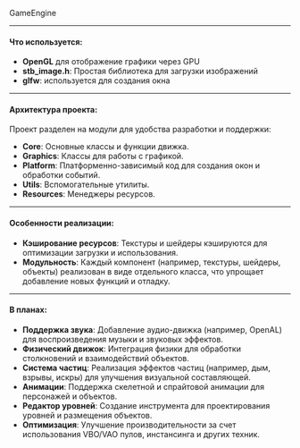 GameEngine

---

#### Что используется:
- **OpenGL** для отображение графики через GPU
- **stb_image.h**: Простая библиотека для загрузки изображений
- **glfw**: используется для создания окна

---

#### Архитектура проекта:
Проект разделен на модули для удобства разработки и поддержки:
- **Core**: Основные классы и функции движка.
- **Graphics**: Классы для работы с графикой.
- **Platform**: Платформенно-зависимый код для создания окон и обработки событий.
- **Utils**: Вспомогательные утилиты.
- **Resources**: Менеджеры ресурсов.

---

#### Особенности реализации:
- **Кэширование ресурсов**: Текстуры и шейдеры кэшируются для оптимизации загрузки и использования.
- **Модульность**: Каждый компонент (например, текстуры, шейдеры, объекты) реализован в виде отдельного класса, что упрощает добавление новых функций и отладку.

---

#### В планах:
- **Поддержка звука**: Добавление аудио-движка (например, OpenAL) для воспроизведения музыки и звуковых эффектов.
- **Физический движок**: Интеграция физики для обработки столкновений и взаимодействий объектов.
- **Система частиц**: Реализация эффектов частиц (например, дым, взрывы, искры) для улучшения визуальной составляющей.
- **Анимации**: Поддержка скелетной и спрайтовой анимации для персонажей и объектов.
- **Редактор уровней**: Создание инструмента для проектирования уровней и размещения объектов.
- **Оптимизация**: Улучшение производительности за счет использования VBO/VAO пулов, инстансинга и других техник.
